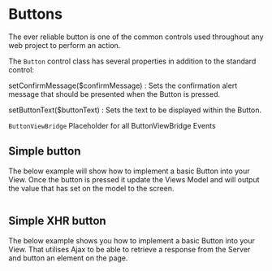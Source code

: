 Buttons
=======

The ever reliable button is one of the common controls used throughout any web project to perform an action.

The `Button` control class has several properties in addition to the standard control:

setConfirmMessage($confirmMessage)
:   Sets the confirmation alert message that should be presented when the Button is pressed.

setButtonText($buttonText)
:   Sets the text to be displayed within the Button.

`ButtonViewBridge` Placeholder for all ButtonViewBridge Events

## Simple button

The below example will show how to implement a basic Button into your View. Once the button is pressed it update the Views
Model and will output the value that has set on the model to the screen.

``` demo[examples/SimpleButton/SimpleButton.php]
```

## Simple XHR button

The below example shows you how to implement a basic Button into your View. That utilises Ajax to be able to retrieve a response
from the Server and button an element on the page.

``` demo[examples/SimpleAjaxButton/SimpleAjaxButton.php]
```
